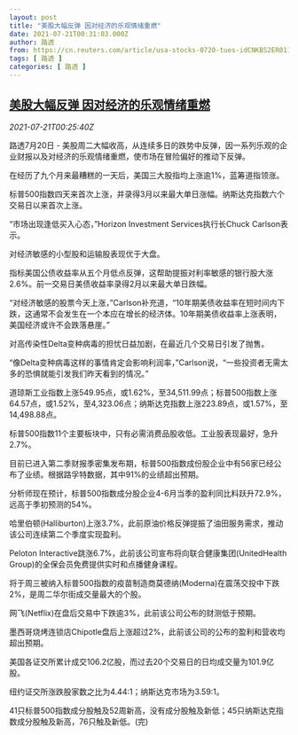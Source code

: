 ```yaml
---
layout: post
title: "美股大幅反弹 因对经济的乐观情绪重燃"
date: 2021-07-21T00:31:03.000Z
author: 路透
from: https://cn.reuters.com/article/usa-stocks-0720-tues-idCNKBS2ER011
tags: [ 路透 ]
categories: [ 路透 ]
---
```

<!--1626827463000-->
[美股大幅反弹 因对经济的乐观情绪重燃](https://cn.reuters.com/article/usa-stocks-0720-tues-idCNKBS2ER011)
------

<div>
<div><i>2021-07-21T00:25:40Z</i></div><p>路透7月20日 - 美股周二大幅收高，从连续多日的跌势中反弹，因一系列乐观的企业财报以及对经济的乐观情绪重燃，使市场在冒险偏好的推动下反弹。</p><p>在经历了九个月来最糟糕的一天后，美国三大股指均上涨逾1%，蓝筹道指领涨。</p><p>标普500指数四天来首次上涨，并录得3月以来最大单日涨幅。纳斯达克指数六个交易日以来首次上涨。</p><p>“市场出现逢低买入心态，”Horizon Investment Services执行长Chuck Carlson表示。</p><p>对经济敏感的小型股和运输股表现优于大盘。</p><p>指标美国公债收益率从五个月低点反弹，这帮助提振对利率敏感的银行股大涨2.6%。前一交易日美债收益率录得2月以来最大单日跌幅。</p><p>“对经济敏感的股票今天上涨，”Carlson补充道，“10年期美债收益率在短时间内下跌，这通常不会发生在一个本应在增长的经济体。10年期美债收益率上涨表明，美国经济或许不会跌落悬崖。”</p><p>对高传染性Delta变种病毒的担忧日益加剧，在最近几个交易日引发了抛售。</p><p>“像Delta变种病毒这样的事情肯定会影响利润率，”Carlson说，“一些投资者无需太多的恐惧就能引发我们昨天看到的情况。”</p><p>道琼斯工业指数上涨549.95点，或1.62%，至34,511.99点；标普500指数上涨64.57点，或1.52%，至4,323.06点；纳斯达克指数上涨223.89点，或1.57%，至14,498.88点。</p><p>标普500指数11个主要板块中，只有必需消费品股收低。工业股表现最好，急升2.7%。</p><p>目前已进入第二季财报季密集发布期，标普500指数成份股企业中有56家已经公布了业绩。根据路孚特数据，其中91%的业绩超出预期。</p><p>分析师现在预计，标普500指数成分股企业4-6月当季的盈利同比料跃升72.9%，远高于季初预测的54%。</p><p>哈里伯顿(Halliburton)上涨3.7%，此前原油价格反弹提振了油田服务需求，推动该公司连续第二个季度实现盈利。</p><p>Peloton Interactive跳涨6.7%，此前该公司宣布将向联合健康集团(UnitedHealth Group)的全保会员免费提供实时和点播健身课程。</p><p>将于周三被纳入标普500指数的疫苗制造商莫德纳(Moderna)在震荡交投中下跌2%，是周二华尔街成交量最大的个股。</p><p>网飞(Netflix)在盘后交易中下跌逾3%，此前该公司公布的财测低于预期。</p><p>墨西哥烧烤连锁店Chipotle盘后上涨超过2%，此前该公司的公布的盈利和营收均超出预期。</p><p>美国各证交所累计成交106.2亿股，而过去20个交易日的日均成交量为101.9亿股。</p><p>纽约证交所涨跌股家数之比为4.44:1；纳斯达克市场为3.59:1。</p><p>41只标普500指数成分股触及52周新高，没有成分股触及新低；45只纳斯达克指数成分股触及新高，76只触及新低。(完)</p>
</div>
